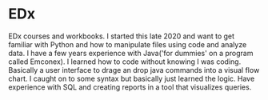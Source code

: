 # EDx
EDx courses and workbooks. I started this late 2020 and want to get familiar with Python and how to manipulate files using code and analyze data. I have a few years experience with Java('for dummies' on a program called Emconex). I learned how to code without knowing I was coding. Basically a user interface to drage an drop java commands into a visual flow chart. I caught on to some syntax but basically just learned the logic.
Have experience with SQL and creating reports in a tool that visualizes queries.
